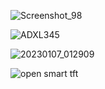 

![Screenshot_98](https://user-images.githubusercontent.com/31142397/211124241-bfd3867f-5e98-4d0a-a001-0c8857abd928.jpg)

![ADXL345](https://user-images.githubusercontent.com/31142397/211123959-e5bee6d8-857c-43bc-8e78-92835c68ec3f.jpg)

![20230107_012909](https://user-images.githubusercontent.com/31142397/211123961-da88208a-e103-4a2b-8957-cc0ae99ecbc1.jpg)

![open smart tft](https://user-images.githubusercontent.com/31142397/214699193-18e59ce2-dd55-42be-a5e2-0e018b72d53f.png)
